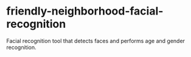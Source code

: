 # friendly-neighborhood-facial-recognition
Facial recognition tool that detects faces and performs age and gender recognition. 
